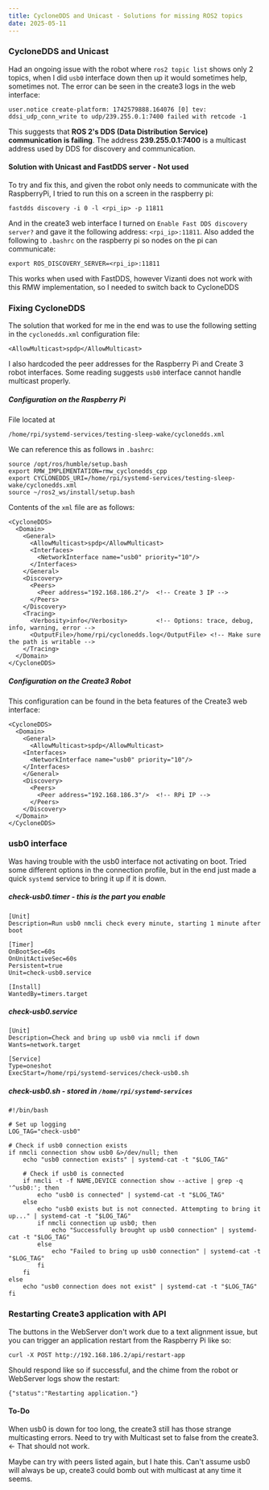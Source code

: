 ```yaml
---
title: CycloneDDS and Unicast - Solutions for missing ROS2 topics
date: 2025-05-11
---
```

### CycloneDDS and Unicast
Had an ongoing issue with the robot where `ros2 topic list` shows only 2 topics, when I did `usb0` interface down then up it would sometimes help, sometimes not.
The error can be seen in the create3 logs in the web interface:
```
user.notice create-platform: 1742579888.164076 [0] tev: ddsi_udp_conn_write to udp/239.255.0.1:7400 failed with retcode -1
```
This suggests that **ROS 2's DDS (Data Distribution Service) communication is failing**.
The address **239.255.0.1:7400** is a multicast address used by DDS for discovery and communication.

<!--more-->
#### Solution with Unicast and FastDDS server - Not used
To try and fix this, and given the robot only needs to communicate with the RaspberryPi, I tried to run this on a screen in the raspberry pi:
```
fastdds discovery -i 0 -l <rpi_ip> -p 11811
```
And in the create3 web interface I turned on `Enable Fast DDS discovery server?` and gave it the following address: `<rpi_ip>:11811`.
Also added the following to `.bashrc` on the raspberry pi so nodes on the pi can communicate:
```
export ROS_DISCOVERY_SERVER=<rpi_ip>:11811
```
This works when used with FastDDS, however Vizanti does not work with this RMW implementation, so I needed to switch back to CycloneDDS

### Fixing CycloneDDS
The solution that worked for me in the end was to use the following setting in the `cyclonedds.xml` configuration file:
```
<AllowMulticast>spdp</AllowMulticast>
```
I also hardcoded the peer addresses for the Raspberry Pi and Create 3 robot interfaces. Some reading suggests `usb0` interface cannot handle multicast properly.
##### Configuration on the Raspberry Pi 
File located at 
```
/home/rpi/systemd-services/testing-sleep-wake/cyclonedds.xml
```
We can reference this as follows in `.bashrc`:
```
source /opt/ros/humble/setup.bash
export RMW_IMPLEMENTATION=rmw_cyclonedds_cpp
export CYCLONEDDS_URI=/home/rpi/systemd-services/testing-sleep-wake/cyclonedds.xml
source ~/ros2_ws/install/setup.bash
```
Contents of the `xml` file are as follows:
```
<CycloneDDS>
  <Domain>
    <General>
      <AllowMulticast>spdp</AllowMulticast>
      <Interfaces>
        <NetworkInterface name="usb0" priority="10"/>
      </Interfaces>
    </General>
    <Discovery>
      <Peers>
        <Peer address="192.168.186.2"/>  <!-- Create 3 IP -->
      </Peers>
    </Discovery>
    <Tracing>
      <Verbosity>info</Verbosity>        <!-- Options: trace, debug, info, warning, error -->
      <OutputFile>/home/rpi/cyclonedds.log</OutputFile> <!-- Make sure the path is writable -->
    </Tracing>
  </Domain>
</CycloneDDS>
```

##### Configuration on the Create3 Robot
This configuration can be found in the beta features of the Create3 web interface:
```
<CycloneDDS>
  <Domain>
    <General>
      <AllowMulticast>spdp</AllowMulticast>
    <Interfaces>
      <NetworkInterface name="usb0" priority="10"/>
    </Interfaces>
    </General>
    <Discovery>
      <Peers>
        <Peer address="192.168.186.3"/>  <!-- RPi IP -->
      </Peers>
    </Discovery>
  </Domain>
</CycloneDDS>
```

### usb0 interface
Was having trouble with the usb0 interface not activating on boot. Tried some different options in the connection profile, but in the end just made a quick `systemd` service to bring it up if it is down.
##### check-usb0.timer - this is the part you enable
```
[Unit]
Description=Run usb0 nmcli check every minute, starting 1 minute after boot

[Timer]
OnBootSec=60s
OnUnitActiveSec=60s
Persistent=true
Unit=check-usb0.service

[Install]
WantedBy=timers.target
```

##### check-usb0.service
```
[Unit]
Description=Check and bring up usb0 via nmcli if down
Wants=network.target

[Service]
Type=oneshot
ExecStart=/home/rpi/systemd-services/check-usb0.sh
```

##### check-usb0.sh - stored in `/home/rpi/systemd-services`
```
#!/bin/bash

# Set up logging
LOG_TAG="check-usb0"

# Check if usb0 connection exists
if nmcli connection show usb0 &>/dev/null; then
    echo "usb0 connection exists" | systemd-cat -t "$LOG_TAG"

    # Check if usb0 is connected
    if nmcli -t -f NAME,DEVICE connection show --active | grep -q '^usb0:'; then
        echo "usb0 is connected" | systemd-cat -t "$LOG_TAG"
    else
        echo "usb0 exists but is not connected. Attempting to bring it up..." | systemd-cat -t "$LOG_TAG"
        if nmcli connection up usb0; then
            echo "Successfully brought up usb0 connection" | systemd-cat -t "$LOG_TAG"
        else
            echo "Failed to bring up usb0 connection" | systemd-cat -t "$LOG_TAG"
        fi
    fi
else
    echo "usb0 connection does not exist" | systemd-cat -t "$LOG_TAG"
fi
```

### Restarting Create3 application with API
The buttons in the WebServer don't work due to a text alignment issue, but you can trigger an application restart from the Raspberry Pi like so:
```
curl -X POST http://192.168.186.2/api/restart-app
```

Should respond like so if successful, and the chime from the robot or WebServer logs show the restart:
```
{"status":"Restarting application."}
```
#### To-Do
When usb0 is down for too long, the create3 still has those strange multicasting errors. Need to try with Multicast set to false from the create3. <- That should not work.

Maybe can try with peers listed again, but I hate this.
Can't assume usb0 will always be up, create3 could bomb out with multicast at any time it seems.

